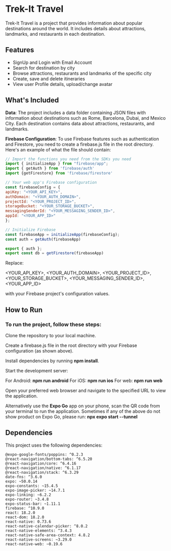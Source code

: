 # Trek-It Travel

Trek-It Travel is a project that provides information about popular destinations around the world. It includes details about attractions, landmarks, and restaurants in each destination.

## Features
- SignUp and Login with Email Account
- Search for destination by city
- Browse attractions, restaurants and landmarks of the specific city
- Create, save and delete itineraries
- View user Profile details, upload/change avatar

## What's Included

**Data**: The project includes a data folder containing JSON files with information about destinations such as Rome, Barcelona, Dubai, and Mexico City. Each destination contains data about attractions, restaurants, and landmarks.

**Firebase Configuration**: To use Firebase features such as authentication and Firestore, you need to create a firebase.js file in the root directory. Here's an example of what the file should contain:

```javascript
// Import the functions you need from the SDKs you need
import { initializeApp } from "firebase/app";
import { getAuth } from 'firebase/auth'
import {getFirestore} from 'firebase/firestore'

// Your web app's Firebase configuration
const firebaseConfig = {
apiKey: "<YOUR_API_KEY>",
authDomain: "<YOUR_AUTH_DOMAIN>",
projectId: "<YOUR_PROJECT_ID>",
storageBucket: "<YOUR_STORAGE_BUCKET>",
messagingSenderId: "<YOUR_MESSAGING_SENDER_ID>",
appId: "<YOUR_APP_ID>"
};

// Initialize Firebase
const firebaseApp = initializeApp(firebaseConfig);
const auth = getAuth(firebaseApp)

export { auth };
export const db = getFirestore(firebaseApp)
```

Replace:   

<YOUR_API_KEY>,  <YOUR_AUTH_DOMAIN>, 
<YOUR_PROJECT_ID>, <YOUR_STORAGE_BUCKET>, 
<YOUR_MESSAGING_SENDER_ID>,  <YOUR_APP_ID> 

with your Firebase project's configuration values.

## How to Run

### To run the project, follow these steps:

Clone the repository to your local machine.

Create a firebase.js file in the root directory with your Firebase configuration (as shown above).

Install dependencies by running **npm install**.

Start the development server:

For Android: **npm run android**
For iOS: **npm run ios**
For web: **npm run web**

Open your preferred web browser and navigate to the specified URL to view the application.

Alternatively use the **Expo Go** app on your phone, scan the QR code from your terminal to run the application. 
Sometimes if any of the above do not show product on Expo Go, please run: **npx expo start --tunnel**

## Dependencies

This project uses the following dependencies:

    @expo-google-fonts/poppins: ^0.2.3
    @react-navigation/bottom-tabs: ^6.5.20
    @react-navigation/core: ^6.4.16
    @react-navigation/native: ^6.1.17
    @react-navigation/stack: ^6.3.29
    date-fns: ^3.6.0
    expo: ~50.0.14
    expo-constants: ~15.4.5
    expo-image-picker: ~14.7.1
    expo-linking: ~6.2.2
    expo-router: ~3.4.8
    expo-status-bar: ~1.11.1
    firebase: ^10.9.0
    react: 18.2.0
    react-dom: 18.2.0
    react-native: 0.73.6
    react-native-calendar-picker: ^8.0.2
    react-native-elements: ^3.4.3
    react-native-safe-area-context: 4.8.2
    react-native-screens: ~3.29.0
    react-native-web: ~0.19.6